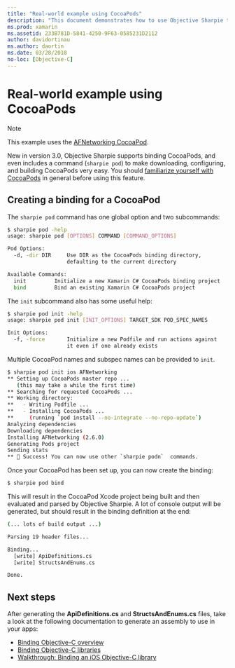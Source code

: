 ```yaml
---
title: "Real-world example using CocoaPods"
description: "This document demonstrates how to use Objective Sharpie to automatically generate the C# binding definitions from a CocoaPod."
ms.prod: xamarin
ms.assetid: 233B781D-5841-4250-9F63-0585231D2112
author: davidortinau
ms.author: daortin
ms.date: 03/28/2018
no-loc: [Objective-C]
---
```


# Real-world example using CocoaPods

> [!NOTE]
> This example uses the [AFNetworking CocoaPod](https://cocoapods.org/pods/AFNetworking).

New in version 3.0, Objective Sharpie supports binding CocoaPods, and even
includes a command (`sharpie pod`) to make downloading, configuring, and
building CocoaPods very easy. You should [familiarize yourself with
CocoaPods](https://cocoapods.org) in general before using this feature.

## Creating a binding for a CocoaPod

The `sharpie pod` command has one global option and two subcommands:

```bash
$ sharpie pod -help
usage: sharpie pod [OPTIONS] COMMAND [COMMAND_OPTIONS]

Pod Options:
  -d, -dir DIR     Use DIR as the CocoaPods binding directory,
                   defaulting to the current directory

Available Commands:
  init         Initialize a new Xamarin C# CocoaPods binding project
  bind         Bind an existing Xamarin C# CocoaPods project
```

The `init` subcommand also has some useful help:

```bash
$ sharpie pod init -help
usage: sharpie pod init [INIT_OPTIONS] TARGET_SDK POD_SPEC_NAMES

Init Options:
  -f, -force       Initialize a new Podfile and run actions against
                   it even if one already exists
```

Multiple CocoaPod names and subspec names can be provided to `init`.

```bash
$ sharpie pod init ios AFNetworking
** Setting up CocoaPods master repo ...
   (this may take a while the first time)
** Searching for requested CocoaPods ...
** Working directory:
**   - Writing Podfile ...
**   - Installing CocoaPods ...
**     (running `pod install --no-integrate --no-repo-update`)
Analyzing dependencies
Downloading dependencies
Installing AFNetworking (2.6.0)
Generating Pods project
Sending stats
** 🍻 Success! You can now use other `sharpie podn`  commands.
```

Once your CocoaPod has been set up, you can now create the binding:

```bash
$ sharpie pod bind
```

This will result in the CocoaPod Xcode project being built and then
evaluated and parsed by Objective Sharpie. A lot of console output will be
generated, but should result in the binding definition at the end:

```bash
(... lots of build output ...)

Parsing 19 header files...

Binding...
  [write] ApiDefinitions.cs
  [write] StructsAndEnums.cs

Done.
```

## Next steps

After generating the **ApiDefinitions.cs** and **StructsAndEnums.cs** files,
take a look at the following documentation to generate an assembly to use
in your apps:

- [Binding Objective-C overview](~/cross-platform/macios/binding/overview.md)
- [Binding Objective-C libraries](~/cross-platform/macios/binding/objective-c-libraries.md)
- [Walkthrough: Binding an iOS Objective-C library](~/ios/platform/binding-objective-c/walkthrough.md)
